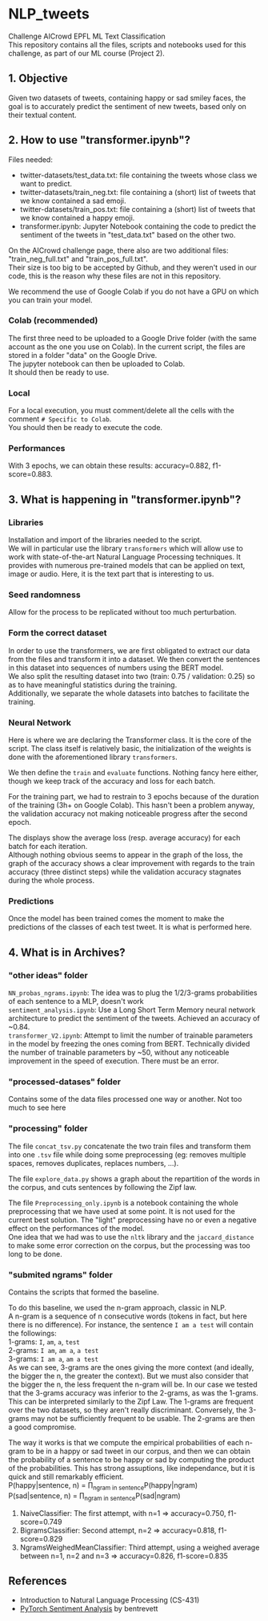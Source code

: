 # NLP_tweets

Challenge AICrowd EPFL ML Text Classification<br>
This repository contains all the files, scripts and notebooks used for this challenge, as part of our ML course (Project 2).

## 1. Objective

Given two datasets of tweets, containing happy or sad smiley faces, the goal is to accurately predict the sentiment of new tweets, based only on their textual content.

## 2. How to use "transformer.ipynb"?

Files needed: <br>
* twitter-datasets/test_data.txt: file containing the tweets whose class we want to predict.
* twitter-datasets/train_neg.txt: file containing a (short) list of tweets that we know contained a sad emoji.
* twitter-datasets/train_pos.txt: file containing a (short) list of tweets that we know contained a happy emoji.
* transformer.ipynb: Jupyter Notebook containing the code to predict the sentiment of the tweets in "test_data.txt" based on the other two.

On the AICrowd challenge page, there also are two additional files: "train_neg_full.txt" and "train_pos_full.txt".<br>
Their size is too big to be accepted by Github, and they weren't used in our code, this is the reason why these files are not in this repository.

We recommend the use of Google Colab if you do not have a GPU on which you can train your model.

### Colab (recommended)

The first three need to be uploaded to a Google Drive folder (with the same account as the one you use on Colab). In the current script, the files are stored in a folder "data" on the Google Drive. <br>
The jupyter notebook can then be uploaded to Colab.<br>
It should then be ready to use.

### Local

For a local execution, you must comment/delete all the cells with the comment `# Specific to Colab`.<br>
You should then be ready to execute the code.

### Performances

With 3 epochs, we can obtain these results: accuracy=0.882, f1-score=0.883.

## 3. What is happening in "transformer.ipynb"?

### Libraries

Installation and import of the libraries needed to the script.<br>
We will in particular use the library `transformers` which will allow use to work with state-of-the-art Natural Language Processing techniques. It provides with numerous pre-trained models that can be applied on text, image or audio. Here, it is the text part that is interesting to us.

### Seed randomness

Allow for the process to be replicated without too much perturbation.

### Form the correct dataset

In order to use the transformers, we are first obligated to extract our data from the files and transform it into a dataset. We then convert the sentences in this dataset into sequences of numbers using the BERT model.<br>
We also split the resulting dataset into two (train: 0.75 / validation: 0.25) so as to have meaningful statistics during the training.<br>
Additionally, we separate the whole datasets into batches to facilitate the training.

### Neural Network

Here is where we are declaring the Transformer class. It is the core of the script. The class itself is relatively basic, the initialization of the weights is done with the aforementioned library `transformers`.

We then define the `train` and `evaluate` functions. Nothing fancy here either, though we keep track of the accuracy and loss for each batch.

For the training part, we had to restrain to 3 epochs because of the duration of the training (3h+ on Google Colab). This hasn't been a problem anyway, the validation accuracy not making noticeable progress after the second epoch.

The displays show the average loss (resp. average accuracy) for each batch for each iteration.<br>
Although nothing obvious seems to appear in the graph of the loss, the graph of the accuracy shows a clear improvement with regards to the train accuracy (three distinct steps) while the validation accuracy stagnates during the whole process.

### Predictions

Once the model has been trained comes the moment to make the predictions of the classes of each test tweet. It is what is performed here.

## 4. What is in Archives?

### "other ideas" folder

`NN_probas_ngrams.ipynb`: The idea was to plug the 1/2/3-grams probabilities of each sentence to a MLP, doesn't work<br>
`sentiment_analysis.ipynb`: Use a Long Short Term Memory neural network architecture to predict the sentiment of the tweets. Achieved an accuracy of ~0.84.<br>
`transformer_V2.ipynb`: Attempt to limit the number of trainable parameters in the model by freezing the ones coming from BERT. Technically divided the number of trainable parameters by ~50, without any noticeable improvement in the speed of execution. There must be an error.

### "processed-datases" folder

Contains some of the data files processed one way or another. Not too much to see here

### "processing" folder

The file `concat_tsv.py` concatenate the two train files and transform them into one `.tsv` file while doing some preprocessing (eg: removes multiple spaces, removes duplicates, replaces numbers, ...).

The file `explore_data.py` shows a graph about the repartition of the words in the corpus, and cuts sentences by following the Zipf law.

The file `Preprocessing_only.ipynb` is a notebook containing the whole preprocessing that we have used at some point. It is not used for the current best solution. The "light" preprocessing have no or even a negative effect on the performances of the model.<br>
One idea that we had was to use the `nltk` library and the `jaccard_distance` to make some error correction on the corpus, but the processing was too long to be done. 

### "submited ngrams" folder

Contains the scripts that formed the baseline.

To do this baseline, we used the n-gram approach, classic in NLP.<br>
A n-gram is a sequence of n consecutive words (tokens in fact, but here there is no difference). For instance, the sentence `I am a test` will contain the followings:<br>
1-grams: `I`, `am`, `a`, `test`<br>
2-grams: `I am`, `am a`, `a test`<br>
3-grams: `I am a`, `am a test`<br>
As we can see, 3-grams are the ones giving the more context (and ideally, the bigger the n, the greater the context). But we must also consider that the bigger the n, the less frequent the n-gram will be. In our case we tested that the 3-grams accuracy was inferior to the 2-grams, as was the 1-grams.<br>
This can be interpreted similarly to the Zipf Law. The 1-grams are frequent over the two datasets, so they aren't really discriminant. Conversely, the 3-grams may not be sufficiently frequent to be usable. The 2-grams are then a good compromise.

The way it works is that we compute the empirical probabilities of each n-gram to be in a happy or sad tweet in our corpus, and then we can obtain the probability of a sentence to be happy or sad by computing the product of the probabilities. This has strong assuptions, like independance, but it is quick and still remarkably efficient.<br>
P(happy|sentence, n) = &prod;<sub>ngram in sentence</sub>P(happy|ngram)<br>
P(sad|sentence, n) = &prod;<sub>ngram in sentence</sub>P(sad|ngram)

1. NaiveClassifier: The first attempt, with n=1 => accuracy=0.750, f1-score=0.749
2. BigramsClassifier: Second attempt, n=2 => accuracy=0.818, f1-score=0.829
3. NgramsWeighedMeanClassifier: Third attempt, using a weighed average between n=1, n=2 and n=3 => accuracy=0.826, f1-score=0.835

## References

- Introduction to Natural Language Processing (CS-431)
- [PyTorch Sentiment Analysis](https://github.com/bentrevett/pytorch-sentiment-analysis) by bentrevett
